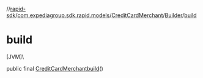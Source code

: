 //[rapid-sdk](../../../../index.md)/[com.expediagroup.sdk.rapid.models](../../index.md)/[CreditCardMerchant](../index.md)/[Builder](index.md)/[build](build.md)

# build

[JVM]\

public final [CreditCardMerchant](../index.md)[build](build.md)()
